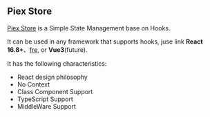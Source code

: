 Piex Store
--------

[Piex Store](https://piex.github.io/piex-store/) is a Simple State Management base on Hooks.

It can be used in any framework that supports hooks, juse link **React 16.8+**、[fre](https://github.com/132yse/fre), or **Vue3**(future).

It has the following characteristics:

* React design philosophy
* No Context
* Class Component Support
* TypeScript Support
* MiddleWare Support

